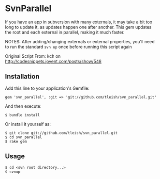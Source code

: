 # SvnParallel

If you have an app in subversion with many externals, it may take a bit too long to update it, as updates happen one after another. This gem updates the root and each external in parallel, making it much faster.

NOTES: After adding/changing externals or external properties, you'll need to run the standard `svn up` once before running this script again

Original Script From: kch on http://codesnippets.joyent.com/posts/show/548

## Installation

Add this line to your application's Gemfile:

    gem 'svn_parallel', :git => 'git://github.com/tleish/svn_parallel.git'

And then execute:

    $ bundle install

Or install it yourself as:

    $ git clone git://github.com/tleish/svn_parallel.git  
    $ cd svn_parallel
    $ rake gem


## Usage

    $ cd <svn root directory...>
    $ svnup
